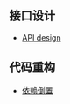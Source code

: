 ## 接口设计  
- [API design](https://github.com/derek-yi/weblog/blob/master/arch/api_design.md)  
  
## 代码重构
- [依赖倒置](https://github.com/derek-yi/weblog/blob/master/arch/arch1.md)  

